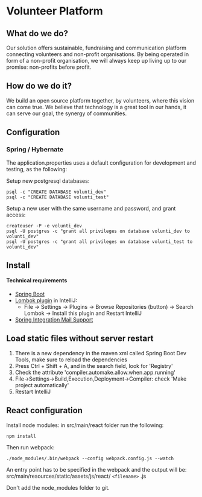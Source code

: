 # Volunteer Platform


## What do we do?

Our solution offers sustainable, fundraising and communication platform connecting volunteers and non-profit organisations. By being operated in form of a non-profit organisation, we will always keep up living up to our promise: non-profits before profit. 

## How do we do it?

We build an open source platform together, by volunteers, where this vision can come true.
We believe that technology is a great tool in our hands, it can serve our goal, the synergy of communities.


## Configuration

### Spring / Hybernate

The application.properties uses a default configuration for development and testing, as the following:

Setup new postgresql databases:

```
psql -c "CREATE DATABASE volunti_dev"
psql -c "CREATE DATABASE volunti_test"
```

Setup a new user with the same username and password, and grant access:

```
createuser -P -e volunti_dev
psql -U postgres -c "grant all privileges on database volunti_dev to volunti_dev"
psql -U postgres -c "grant all privileges on database volunti_test to volunti_dev"
```

## Install

#### Technical requirements

- [Spring Boot](http://projects.spring.io/spring-boot/)
- [Lombok plugin](https://dzone.com/articles/tired-getters-and-setters) in IntelliJ:
    - File → Settings → Plugins → Browse Repositories (button) → Search Lombok → Install  this plugin and Restart IntelliJ 
- [Spring Integration Mail Support](http://docs.spring.io/spring-boot/docs/current/reference/html/boot-features-email.html)


## Load static files without server restart
1. There is a new dependency in the maven xml called Spring Boot Dev Tools, make sure to reload the dependencies
2. Press Ctrl + Shift + A, and in the search field, look for 'Registry'
3. Check the attribute 'compiler.automake.allow.when.app.running'
4. File->Settings->Build,Execution,Deployment->Compiler: check 'Make project automatically'
5. Restart IntelliJ

## React configuration

Install node modules: in src/main/react folder run the following: 

```
npm install  
```

Then run webpack:
```
./node_modules/.bin/webpack --config webpack.config.js --watch
```
An entry point has to be specified in the webpack and the output will be:
src/main/resources/static/assets/js/react/ `<filename>` .js

Don't add the node_modules folder to git.